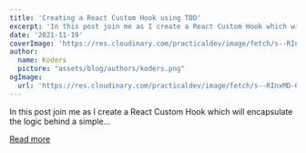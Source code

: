 ```yaml
---
title: 'Creating a React Custom Hook using TDD'
excerpt: 'In this post join me as I create a React Custom Hook which will encapsulate the logic behind a simple...'
date: '2021-11-19'
coverImage: 'https://res.cloudinary.com/practicaldev/image/fetch/s--RInxMD-0--/c_imagga_scale,f_auto,fl_progressive,h_420,q_auto,w_1000/https://dev-to-uploads.s3.amazonaws.com/uploads/articles/62n5tsuwaoizbuumetpu.jpg'
author:
  name: Koders
  picture: "assets/blog/authors/koders.png"
ogImage:
  url: 'https://res.cloudinary.com/practicaldev/image/fetch/s--RInxMD-0--/c_imagga_scale,f_auto,fl_progressive,h_420,q_auto,w_1000/https://dev-to-uploads.s3.amazonaws.com/uploads/articles/62n5tsuwaoizbuumetpu.jpg'
---
```


In this post join me as I create a React Custom Hook which will encapsulate the logic behind a simple...

[Read more](https://dev.to/mbarzeev/creating-a-react-custom-hook-using-tdd-2o)
